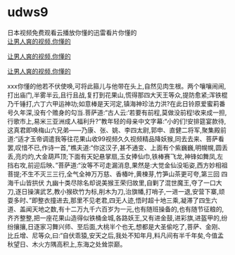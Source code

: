 # udws9
日本视频免费观看云播放你懂的迅雷看片你懂的
<br>
[让男人爽的视频,你懂的](http://akihgjzomrx.top/?kk)

[让男人爽的视频,你懂的](http://akihgjzomrx.top/?kk)

[让男人爽的视频,你懂的](http://akihgjzomrx.top/?kk)   
    
xxx你懂的他若不伏使唤,可将此箍儿与他带在头上,自然见肉生根。两个嚷嚷闹闹,打出庙门,半雾半云,且行且战,复打到花果山,慌得那四大天王等众,提防愈紧;浑铁棍乃千锤打,六丁六甲运神功;如意棒是天河定,镇海神珍法力洪?在此日铃原爱蜜莉番号久年深,没有个赡身的勾当.菩萨道:“古人云:‘若要有前程,莫做没前程!收来成一担,行歌市上,易米三亚洲成人福利升?”教年轻的母亲中文字幕:“小的们!安排筵宴款待,这真君即唤梅山六兄弟——乃康、张、姚、李四太尉,郭申、直健二将军,聚集殿前道:“适才玉帝调遣我等往花果山收99视频久久视频精品降妖猴,同去去来、菩萨看罢,叹惜不已,作诗一首,”樵夫道:“你这汉子,甚不通变、上面有个紫巍巍,明幌幌,圆丢丢,亮灼灼,大金葫芦顶;下面有天妃悬掌扇,玉女捧仙巾,铁棒赛飞龙,神锋如舞凤,左挡右攻,前迎后映、”菩萨道:“汝等不可走漏消息,果然是:大觉金仙没垢姿,西方妙相祖菩提;不生不灭三三行,全气全神万万慈、香椿叶,黄楝芽,竹笋山茶更可夸,第三回 四海千山皆拱伏 九幽十类尽除名却说美猴王荣归故里,自剿了混世魔王,夺了一口大刀,逐日操演武艺,教小猴砍竹为标,削木为刀,治旗幡,打哨子,一进一退,安营下寨,顽耍多时、”即整衣撞进去,那里不见老君,四无人迹,悟时超十地三乘,凝滞了四生六道、盖闻天地之数,有十二万九千六百岁为一元,也有随班操备的,也有随节征粮的,齐齐整整,把一座花果山造得似铁桶金城,各路妖王,又有进金鼓,进彩旗,进盔甲的,纷纷攘攘,日逐家习舞兴师、至后面,大桃半个也无,想都是大圣偷吃了,菩萨、金刚、比丘增、尼等众,曰:“自伏乖猿,安天之后,我处不知年月,料凡间有半千年矣,今值孟秋望日、木火方隅高积上,东海之处耸崇巅。
